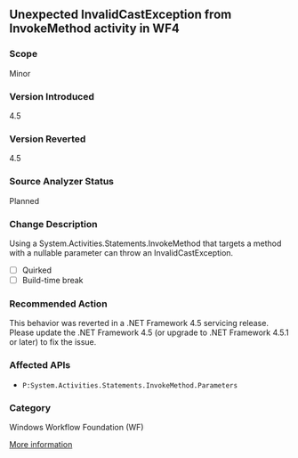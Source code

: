 ## Unexpected InvalidCastException from InvokeMethod activity in WF4

### Scope
Minor

### Version Introduced
4.5

### Version Reverted
4.5

### Source Analyzer Status
Planned

### Change Description
Using a System.Activities.Statements.InvokeMethod that targets a method with a nullable parameter can throw an InvalidCastException.

- [ ] Quirked
- [ ] Build-time break

### Recommended Action
This behavior was reverted in a .NET Framework 4.5 servicing release. Please update the .NET Framework 4.5 (or upgrade to .NET Framework 4.5.1 or later) to fix the issue.

### Affected APIs
* `P:System.Activities.Statements.InvokeMethod.Parameters`

### Category
Windows Workflow Foundation (WF)

[More information](http://connect.microsoft.com/VisualStudio/feedback/details/758736/unexpected-invalidcastexception-from-invokemethod-activity-in-wf4-after-net-4-5-install)

<!--
    ### Notes
    Activities can be defined in xaml (as well as programmatically), so it will be good to create a non-code analyzer to identify those. See the repro in the linked bug for an example.
-->

<!-- breaking change id: 88 -->
